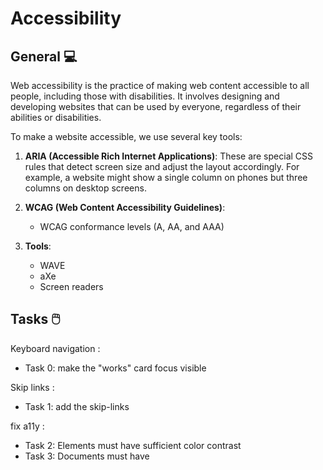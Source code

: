 # Accessibility

## General 💻
Web accessibility is the practice of making web content accessible to all people, including those with disabilities. It involves designing and developing websites that can be used by everyone, regardless of their abilities or disabilities.

To make a website accessible, we use several key tools:

1. **ARIA (Accessible Rich Internet Applications)**: These are special CSS rules that detect screen size and adjust the layout accordingly. For example, a website might show a single column on phones but three columns on desktop screens.

2. **WCAG (Web Content Accessibility Guidelines)**:
   - WCAG conformance levels (A, AA, and AAA)

3. **Tools**:
   - WAVE
   - aXe
   - Screen readers

## Tasks 🖱️
Keyboard navigation :
* Task 0: make the "works" card focus visible

Skip links :
* Task 1: add the skip-links

fix a11y :
* Task 2: Elements must have sufficient color contrast
* Task 3: Documents must have <title> element to aid in navigation
* Task 4: <html> element must have a lang attribute
* Task 5: Images must have alternate text
* Task 6: Form elements must have labels
* Task 7: Links must have discernible text
* Task 8: Zooming and scaling must not be disabled
* Task 9: Heading levels should only increase by one and all page content must be contained by landmarks
* Task 10: Document must have one main landmark
* Task 11: More than 2 elements become list

### Tools 🥇
- Chrome extension : aXe DevTools
- Chrome extension : HeadingsMap
- Chrome extension : Landmark

## Author 🧞‍♀️
Sarah Boutier
